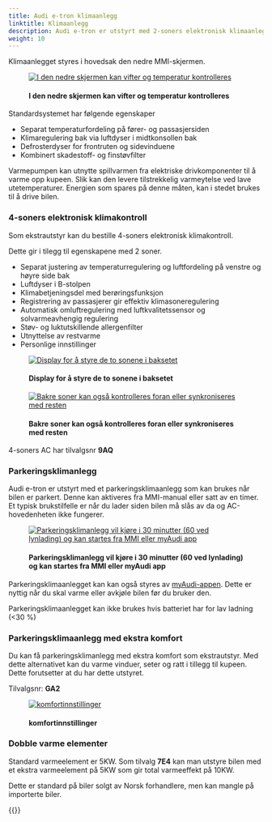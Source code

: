 ```yaml
---
title: Audi e-tron klimaanlegg
linktitle: Klimaanlegg
description: Audi e-tron er utstyrt med 2-soners elektronisk klimaanlegg med varmepumpe som standard.
weight: 10
---
```

<!-- markdownlint-disable MD033 -->
Klimaanlegget styres i hovedsak den nedre MMI-skjermen.

<figure>
    <a href="https://media.electrichasgoneaudi.net/multimedia/models/e-tron/technology/climatecontrol/accontrol.jpg">
        <img src="https://media.electrichasgoneaudi.net/multimedia/models/e-tron/technology/climatecontrol/accontrols.jpg"
        alt="I den nedre skjermen kan vifter og temperatur kontrolleres" title="I den nedre skjermen kan vifter og temperatur kontrolleres">
    </a>
    <figcaption><h4>I den nedre skjermen kan vifter og temperatur kontrolleres</h4></figcaption>
</figure>

Standardsystemet har følgende egenskaper

- Separat temperaturfordeling på fører- og passasjersiden
- Klimaregulering bak via luftdyser i midtkonsollen bak
- Defrosterdyser for frontruten og sidevinduene
- Kombinert skadestoff- og finstøvfilter

Varmepumpen kan utnytte spillvarmen fra elektriske drivkomponenter til å varme opp kupeen. Slik kan den
levere tilstrekkelig varmeytelse ved lave utetemperaturer. Energien som spares på denne måten, kan i stedet brukes til å
drive bilen.

### 4-soners elektronisk klimakontroll

Som ekstrautstyr kan du bestille 4-soners elektronisk klimakontroll.

Dette gir i tilegg til egenskapene med 2 soner.

- Separat justering av temperaturregulering og luftfordeling på venstre og høyre side bak
- Luftdyser i B-stolpen
- Klimabetjeningsdel med berøringsfunksjon
- Registrering av passasjerer gir effektiv klimasoneregulering
- Automatisk omluftregulering med luftkvalitetssensor og solvarmeavhengig regulering
- Støv- og luktutskillende allergenfilter
- Utnyttelse av restvarme
- Personlige innstillinger

<figure>
    <a href="https://media.electrichasgoneaudi.net/multimedia/models/e-tron/technology/climatecontrol/4zone.jpg">
        <img src="https://media.electrichasgoneaudi.net/multimedia/models/e-tron/technology/climatecontrol/4zones.jpg"
        alt="Display for å styre de to sonene i baksetet" title="Display for å styre de to sonene i baksetet">
    </a>
    <figcaption><h4>Display for å styre de to sonene i baksetet</h4></figcaption>
</figure>

<figure>
    <a href="https://media.electrichasgoneaudi.net/multimedia/models/e-tron/technology/climatecontrol/firstscreenmenu.jpg">
        <img src="https://media.electrichasgoneaudi.net/multimedia/models/e-tron/technology/climatecontrol/firstscreenmenus.jpg"
        alt="Bakre soner kan også kontrolleres foran eller synkroniseres med resten" title="Bakre soner kan også kontrolleres foran eller synkroniseres med resten">
    </a>
    <figcaption><h4>Bakre soner kan også kontrolleres foran eller synkroniseres med resten</h4></figcaption>
</figure>

4-soners AC har tilvalgsnr **9AQ**

### Parkeringsklimanlegg

Audi e-tron er utstyrt med et parkeringsklimaanlegg som kan brukes når bilen er parkert. Denne kan aktiveres
fra MMI-manual eller satt av en timer. Et typisk brukstilfelle er når du lader siden bilen må slås av da og AC-hovedenheten ikke fungerer.

<figure>
    <a href="https://media.electrichasgoneaudi.net/multimedia/models/e-tron/technology/climatecontrol/preconditionnb.jpg">
        <img src="https://media.electrichasgoneaudi.net/multimedia/models/e-tron/technology/climatecontrol/preconditionnbs.jpg"
        alt="Parkeringsklimanlegg vil kjøre i 30 minutter (60 ved lynlading) og kan startes fra MMI eller myAudi app" title="Parkeringsklimanlegg vil kjøre i 30 minutter (60 ved lynlading) og kan startes fra MMI eller myAudi app">
    </a>
    <figcaption><h4>Parkeringsklimanlegg vil kjøre i 30 minutter (60 ved lynlading) og kan startes fra MMI eller myAudi app</h4></figcaption>
</figure>

Parkeringsklimaanlegget kan kan også styres av [myAudi-appen](../../technology/audiconnect/myaudi/). Dette er nyttig når du skal varme eller avkjøle bilen før du bruker den.

Parkeringsklimaanlegget kan ikke brukes hvis batteriet har for lav ladning (<30 %)

### Parkeringsklimaanlegg med ekstra komfort

Du kan få parkeringsklimanlegg med ekstra komfort som ekstrautstyr. Med dette alternativet kan du varme vinduer, seter og ratt i tillegg til kupeen.
Dette forutsetter at du har dette utstyret.

Tilvalgsnr: **GA2**

<figure>
    <a href="https://media.electrichasgoneaudi.net/multimedia/models/e-tron/technology/climatecontrol/conviencesettingsnb.jpg">
        <img src="https://media.electrichasgoneaudi.net/multimedia/models/e-tron/technology/climatecontrol/conviencesettingsnbs.jpg"
        alt="komfortinnstillinger" title="komfortinnstillinger">
    </a>
    <figcaption><h4>komfortinnstillinger</h4></figcaption>
</figure>

### Dobble varme elementer

Standard varmeelement er 5KW. Som tilvalg **7E4** kan man utstyre bilen med et ekstra varmeelement på 5KW som gir total varmeeffekt på 10KW.

Dette er standard på biler solgt av Norsk forhandlere, men kan mangle på importerte biler.

{{<children description="true" />}}
